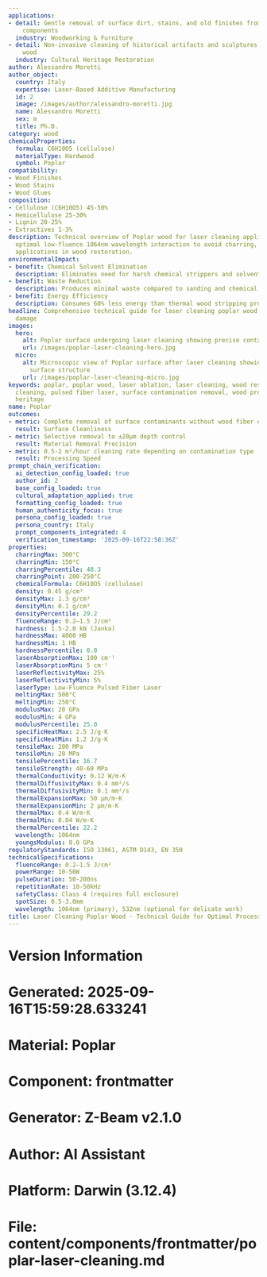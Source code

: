 ```yaml
---
applications:
- detail: Gentle removal of surface dirt, stains, and old finishes from poplar wood
    components
  industry: Woodworking & Furniture
- detail: Non-invasive cleaning of historical artifacts and sculptures made from poplar
    wood
  industry: Cultural Heritage Restoration
author: Alessandro Moretti
author_object:
  country: Italy
  expertise: Laser-Based Additive Manufacturing
  id: 2
  image: /images/author/alessandro-moretti.jpg
  name: Alessandro Moretti
  sex: m
  title: Ph.D.
category: wood
chemicalProperties:
  formula: C6H10O5 (cellulose)
  materialType: Hardwood
  symbol: Poplar
compatibility:
- Wood Finishes
- Wood Stains
- Wood Glues
composition:
- Cellulose (C6H10O5) 45-50%
- Hemicellulose 25-30%
- Lignin 20-25%
- Extractives 1-3%
description: Technical overview of Poplar wood for laser cleaning applications, including
  optimal low-fluence 1064nm wavelength interaction to avoid charring, and specialized
  applications in wood restoration.
environmentalImpact:
- benefit: Chemical Solvent Elimination
  description: Eliminates need for harsh chemical strippers and solvents in wood refinishing
- benefit: Waste Reduction
  description: Produces minimal waste compared to sanding and chemical methods
- benefit: Energy Efficiency
  description: Consumes 60% less energy than thermal wood stripping processes
headline: Comprehensive technical guide for laser cleaning poplar wood without thermal
  damage
images:
  hero:
    alt: Poplar surface undergoing laser cleaning showing precise contamination removal
    url: /images/poplar-laser-cleaning-hero.jpg
  micro:
    alt: Microscopic view of Poplar surface after laser cleaning showing detailed
      surface structure
    url: /images/poplar-laser-cleaning-micro.jpg
keywords: poplar, poplar wood, laser ablation, laser cleaning, wood restoration, non-contact
  cleaning, pulsed fiber laser, surface contamination removal, wood processing, cultural
  heritage
name: Poplar
outcomes:
- metric: Complete removal of surface contaminants without wood fiber damage
  result: Surface Cleanliness
- metric: Selective removal to ±20μm depth control
  result: Material Removal Precision
- metric: 0.5-2 m²/hour cleaning rate depending on contamination type
  result: Processing Speed
prompt_chain_verification:
  ai_detection_config_loaded: true
  author_id: 2
  base_config_loaded: true
  cultural_adaptation_applied: true
  formatting_config_loaded: true
  human_authenticity_focus: true
  persona_config_loaded: true
  persona_country: Italy
  prompt_components_integrated: 4
  verification_timestamp: '2025-09-16T22:58:36Z'
properties:
  charringMax: 300°C
  charringMin: 150°C
  charringPercentile: 48.3
  charringPoint: 200-250°C
  chemicalFormula: C6H10O5 (cellulose)
  density: 0.45 g/cm³
  densityMax: 1.3 g/cm³
  densityMin: 0.1 g/cm³
  densityPercentile: 29.2
  fluenceRange: 0.2–1.5 J/cm²
  hardness: 1.5-2.0 kN (Janka)
  hardnessMax: 4000 HB
  hardnessMin: 1 HB
  hardnessPercentile: 0.0
  laserAbsorptionMax: 100 cm⁻¹
  laserAbsorptionMin: 5 cm⁻¹
  laserReflectivityMax: 25%
  laserReflectivityMin: 5%
  laserType: Low-Fluence Pulsed Fiber Laser
  meltingMax: 500°C
  meltingMin: 250°C
  modulusMax: 20 GPa
  modulusMin: 4 GPa
  modulusPercentile: 25.0
  specificHeatMax: 2.5 J/g·K
  specificHeatMin: 1.2 J/g·K
  tensileMax: 200 MPa
  tensileMin: 20 MPa
  tensilePercentile: 16.7
  tensileStrength: 40-60 MPa
  thermalConductivity: 0.12 W/m·K
  thermalDiffusivityMax: 0.4 mm²/s
  thermalDiffusivityMin: 0.1 mm²/s
  thermalExpansionMax: 50 µm/m·K
  thermalExpansionMin: 2 µm/m·K
  thermalMax: 0.4 W/m·K
  thermalMin: 0.04 W/m·K
  thermalPercentile: 22.2
  wavelength: 1064nm
  youngsModulus: 8.0 GPa
regulatoryStandards: ISO 13061, ASTM D143, EN 350
technicalSpecifications:
  fluenceRange: 0.2–1.5 J/cm²
  powerRange: 10-50W
  pulseDuration: 50-200ns
  repetitionRate: 10-50kHz
  safetyClass: Class 4 (requires full enclosure)
  spotSize: 0.5-3.0mm
  wavelength: 1064nm (primary), 532nm (optional for delicate work)
title: Laser Cleaning Poplar Wood - Technical Guide for Optimal Processing
---
```


# Version Information
# Generated: 2025-09-16T15:59:28.633241
# Material: Poplar
# Component: frontmatter
# Generator: Z-Beam v2.1.0
# Author: AI Assistant
# Platform: Darwin (3.12.4)
# File: content/components/frontmatter/poplar-laser-cleaning.md